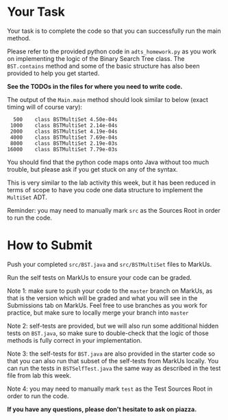# Your Task

Your task is to complete the code so that you can successfully run the main method.

Please refer to the provided python code in `adts_homework.py` as you work on implementing
the logic of the Binary Search Tree class. The `BST.contains` method and some
of the basic structure has also been provided to help you get started.

**See the TODOs in the files for where you need to write code.**

The output of the `Main.main` method should look similar to below (exact timing will of course vary):

```
  500    class BSTMultiSet 4.50e-04s
 1000    class BSTMultiSet 2.14e-04s
 2000    class BSTMultiSet 4.19e-04s
 4000    class BSTMultiSet 7.69e-04s
 8000    class BSTMultiSet 2.19e-03s
16000    class BSTMultiSet 7.79e-03s
```

You should find that the python code maps onto Java without too much trouble, but
please ask if you get stuck on any of the syntax.

This is very similar to the lab activity this week, but it has been
reduced in terms of scope to have you code one data structure to implement the `MultiSet` ADT.

Reminder: you may need to manually mark `src` as the Sources Root in order to run the code.

# How to Submit

Push your completed `src/BST.java` and `src/BSTMultiSet` files to MarkUs.

Run the self tests on MarkUs to ensure your code can be graded.

Note 1: make sure to push your code to the `master` branch on MarkUs, as that is the
version which will be graded and what you will see in the Submissions tab on MarkUs.
Feel free to use branches as you work for practice, but make sure to locally merge your branch into `master`

Note 2: self-tests are provided, but we will also run some additional hidden tests on `BST.java`,
so make sure to double-check that the logic of those methods is fully correct in your implementation.

Note 3: the self-tests for `BST.java` are also provided in the starter code so that you can also run that
subset of the self-tests from MarkUs locally.
You can run the tests in `BSTSelfTest.java` the same way as described in the test file from lab this week.

Note 4: you may need to manually mark `test` as the Test Sources Root in order to run the code.

**If you have any questions, please don't hesitate to ask on piazza.**
